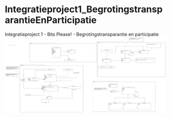 # Integratieproject1_BegrotingstransparantieEnParticipatie
Integratieproject 1 - Bits Please! - Begrotingstransparantie en participatie
![alt tag](./Domeinmodel.jpg)
